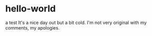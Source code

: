 # hello-world
a test
It's a nice day out but a bit cold. I'm not very original with my comments, my apologies.
